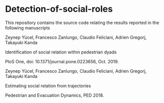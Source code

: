 # Detection-of-social-roles

This repository contains the source code relating the results reported in the following manuscripts

Zeynep Yücel, Francesco Zanlungo, Claudio Feliciani, Adrien Gregorj, Takayuki Kanda

Identification of social relation within pedestrian dyads

PloS One, doi: 10.1371/journal.pone.0223656, Oct. 2019.

Zeynep Yücel, Francesco Zanlungo, Claudio Feliciani, Adrien Gregorj, Takayuki Kanda

Estimating social relation from trajectories

Pedestrian and Evacuation Dynamics, PED 2018.
